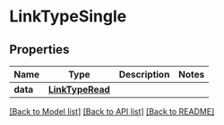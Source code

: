 # LinkTypeSingle

## Properties
Name | Type | Description | Notes
------------ | ------------- | ------------- | -------------
**data** | [**LinkTypeRead**](LinkTypeRead.md) |  | 

[[Back to Model list]](../README.md#documentation-for-models) [[Back to API list]](../README.md#documentation-for-api-endpoints) [[Back to README]](../README.md)


